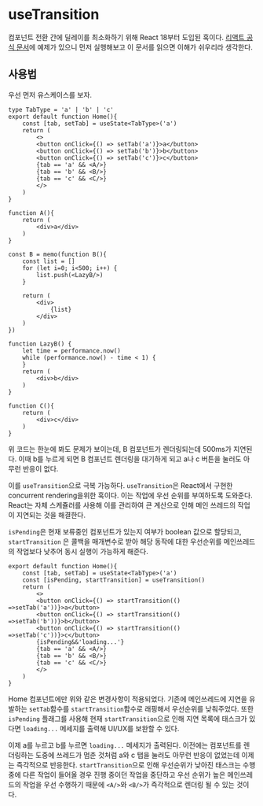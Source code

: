 # useTransition
컴포넌트 전환 간에 딜레이를 최소화하기 위해 React 18부터 도입된 훅이다.
[리액트 공식 문서](https://ko.react.dev/reference/react/useTransition)에 예제가 있으니 먼저 실행해보고 이 문서를 읽으면 이해가 쉬우리라 생각한다.


## 사용법
우선 먼저 유스케이스를 보자.

```tsx
type TabType = 'a' | 'b' | 'c'
export default function Home(){
    const [tab, setTab] = useState<TabType>('a')
    return (
        <>
        <button onClick={() => setTab('a')}>a</button>
        <button onClick={() => setTab('b')}>b</button>
        <button onClick={() => setTab('c')}>c</button>
        {tab == 'a' && <A/>}
        {tab == 'b' && <B/>}
        {tab == 'c' && <C/>}
        </>
    )
}

function A(){
    return (
        <div>a</div>
    )
}

const B = memo(function B(){
    const list = []
    for (let i=0; i<500; i++) {
        list.push(<LazyB/>)
    }

    return (
        <div>
            {list}
        </div>
    )
})

function LazyB() {
    let time = performance.now()
    while (performance.now() - time < 1) {
    }
    return (
        <div>b</div>
    )
}

function C(){
    return (
        <div>c</div>
    )
}
```

위 코드는 한눈에 봐도 문제가 보이는데, B 컴포넌트가 렌더링되는데 500ms가 지연된다.
이때 b를 누르게 되면 B 컴포넌트 렌더링을 대기하게 되고 a나 c 버튼을 눌러도 아무런 반응이 없다.

이를 `useTransition`으로 극복 가능하다. `useTransition`은 React에서 구현한 concurrent rendering을위한 훅이다. 이는 작업에 우선 순위를 부여하도록 도와준다. React는 자체 스케쥴러를 사용해 이를 관리하여 큰 계산으로 인해 메인 쓰레드의 작업이 지연되는 것을 해결한다.

`isPending`은 현재 보류중인 컴포넌트가 있는지 여부가 boolean 값으로 할당되고, `startTransition`
은 콜백을 매개변수로 받아 해당 동작에 대한 우선순위를 메인쓰레드의 작업보다 낮추어 동시 실행이 가능하게 해준다.

```tsx
export default function Home(){
    const [tab, setTab] = useState<TabType>('a')
    const [isPending, startTransition] = useTransition()
    return (
        <>
        <button onClick={() => startTransition(() =>setTab('a'))}>a</button>
        <button onClick={() => startTransition(() =>setTab('b'))}>b</button>
        <button onClick={() => startTransition(() =>setTab('c'))}>c</button>
        {isPending&&'loading...'}
        {tab == 'a' && <A/>}
        {tab == 'b' && <B/>}
        {tab == 'c' && <C/>}
        </>
    )
}
```

Home 컴포넌트에만 위와 같은 변경사항이 적용되었다.
기존에 메인쓰레드에 지연을 유발하는 `setTab`함수를 `startTransition`함수로 래핑해서 우선순위를 낮춰주었다. 또한 `isPending` 플래그를 사용해 현재 `startTransition`으로 인해 지연 목록에 태스크가 있다면 `loading...` 메세지를 출력해 UI/UX를 보완할 수 있다.

이제 a를 누르고 b를 누르면 `loading...` 메세지가 출력된다. 이전에는 컴포넌트를 렌더링하는 도중에 쓰레드가 멈춘 것처럼 a와 c 탭을 눌러도 아무런 반응이 없었는데 이제는 즉각적으로 반응한다. `startTransition`으로 인해 우선순위가 낮아진 태스크는 수행 중에 다른 작업이 들어올 경우 진행 중이던 작업을 중단하고 우선 순위가 높은 메인쓰레드의 작업을 우선 수행하기 때문에 `<A/>`와 `<B/>`가 즉각적으로 렌더링 될 수 있는 것이다.